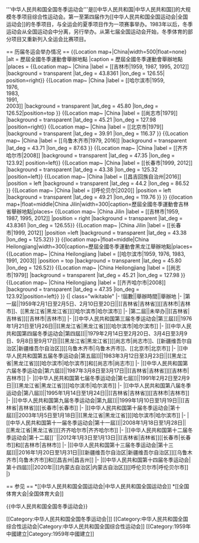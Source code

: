 '''中华人民共和国全国冬季运动会'''是[[中华人民共和国|中华人民共和国]]的大规模冬季项目综合性运动会。第一至第四届作为[[中华人民共和国全国运动会|全国运动会]]的冬季项目，与全运会的夏季项目作为一项赛事举办。1983年以后，冬季运动会从全国运动会中分离，另行举办。从第七届全国运动会开始，冬季体育的部分项目又重新列入全运会比赛项目。

== 历届冬运会举办情况 ==
{{Location map+|China|width=500|float=none}
 |alt = 歷屆全國冬季運動會舉辦地點
 |caption = 歷屆全國冬季運動會舉辦地點
 |places =
  {{Location map~ |China
   |label = [[吉林市|1959, 1987, 1995, 2012]]
   |background = transparent
    |lat_deg = 43.8361
    |lon_deg = 126.55| position=right}}
  {{Location map~ |China
   |label = [[哈尔滨市|1959,<br />1976,<br />1983,<br />1991,<br />2003]]
   |background = transparent
    |lat_deg = 45.80
    |lon_deg = 126.52|position=top }}
  {{Location map~ |China
   |label = [[尚志市|1979]]
   |background = transparent
    |lat_deg = 45.21
    |lon_deg = 127.98 |position=right}}
  {{Location map~ |China
   |label = [[北京市|1979]]
   |background = transparent
    |lat_deg = 39.91
    |lon_deg = 116.37 }}
  {{Location map~ |China
   |label = [[乌鲁木齐市|1979, 2016]]
   |background = transparent
    |lat_deg = 43.71
    |lon_deg = 87.63 }}
  {{Location map~ |China
   |label = [[齐齐哈尔市|2008]]
   |background = transparent
    |lat_deg = 47.35
    |lon_deg = 123.92| position=left}}
  {{Location map~ |China
   |label = [[长春市|1999, 2012]]
   |background = transparent
    |lat_deg = 43.38
    |lon_deg = 125.32 |position=left}}
  {{Location map~ |China
   |label = [[昌吉回族自治州|2016]]
   |position = left
   |background = transparent
    |lat_deg = 44.2
    |lon_deg = 86.52 }}
  {{Location map~ |China
   |label = [[呼伦贝尔|2020]]
   |position = left
   |background = transparent
    |lat_deg = 49.21
    |lon_deg = 119.76 }}
}}
{{location map+|float=middle|China Jilin|width=300|caption=歷屆全國冬季運動會吉林省舉辦地點|places=
  {{Location map~ |China Jilin
   |label = [[吉林市|1959, 1987, 1995, 2012]]
   |position = right
   |background = transparent
    |lat_deg = 43.8361
    |lon_deg = 126.55}}
 {{Location map~ |China Jilin
   |label = [[长春市|1999, 2012]]
   |position =left
   |background = transparent
    |lat_deg = 43.38
    |lon_deg = 125.32}}
}}
{{location map+|float=middle|China Heilongjiang|width=300|caption=歷屆全國冬季運動會黑龙江舉辦地點|places=
  {{Location map~ |China Heilongjiang
   |label = [[哈尔滨市|1959, 1976, 1983, 1991, 2003]]
   |position = top
   |background = transparent
    |lat_deg = 45.80
    |lon_deg = 126.52}}
  {{Location map~ |China Heilongjiang
   |label = [[尚志市|1979]]
   |background = transparent
    |lat_deg = 45.21
    |lon_deg = 127.98 }}
  {{Location map~ |China Heilongjiang
   |label = [[齐齐哈尔市|2008]]
   |background = transparent
    |lat_deg = 47.35
    |lon_deg = 123.92|position=left}}
}}
{| class="wikitable"
|-
!屆數||舉辦時間||舉辦地
|-
|第一屆||1959年2月1日至2月5日、2月10日至20日||[[吉林省|吉林省]][[吉林市|吉林市]]、[[黑龙江省|黑龙江省]][[哈尔滨市|哈尔滨市]]
|-
|第二屆||未举办||[[吉林省|吉林省]][[吉林市|吉林市]]
|-
|[[中华人民共和国第三届冬季运动会|第三屆]]||1976年1月21日至1月26日||[[黑龙江省|黑龙江省]][[哈尔滨市|哈尔滨市]]
|-
|[[中华人民共和国第四届冬季运动会|第四屆]]||1979年2月14日至2月20日、3月4日至3月9日、9月8日至9月17日||[[黑龙江省|黑龙江省]][[尚志市|尚志市]]、[[新疆维吾尔自治区|新疆维吾尔自治区]][[乌鲁木齐市|乌鲁木齐市]]、[[北京市|北京市]]
|-
|[[中华人民共和国第五届冬季运动会|第五屆]]||1983年3月12日至3月23日||[[黑龙江省|黑龙江省]][[哈尔滨市|哈尔滨市]]和[[尚志市|尚志市]]
|-
|[[中华人民共和国第六届冬季运动会|第六屆]]||1987年3月8日至3月17日||[[吉林省|吉林省]][[吉林市|吉林市]]
|-
|[[中华人民共和国第七届冬季运动会|第七屆]]||1991年2月2日至2月9日||[[黑龙江省|黑龙江省]][[哈尔滨市|哈尔滨市]]
|-
|[[中华人民共和国第八届冬季运动会|第八屆]]||1995年1月14日至1月24日||[[吉林省|吉林省]][[吉林市|吉林市]]
|-
|[[中华人民共和国第九届冬季运动会|第九屆]]||1999年1月10日至1月19日||[[吉林省|吉林省]][[长春市|长春市]]
|-
|[[中华人民共和国第十届冬季运动会|第十屆]]||2003年1月5日至1月18日||[[黑龙江省|黑龙江省]][[哈尔滨市|哈尔滨市]]
|-
|[[中华人民共和国第十一届冬季运动会|第十一屆]]||2008年1月18日至1月28日||[[黑龙江省|黑龙江省]][[齐齐哈尔市|齐齐哈尔市]]
|-
|[[中华人民共和国第十二届冬季运动会|第十二屆]]``||2012年1月3日至1月13日||[[吉林省|吉林省]][[长春市|长春市]]和[[吉林市|吉林市]]
|-
|[[中华人民共和国第十三届冬季运动会|第十三屆]]||2016年1月20日至1月31日||[[新疆维吾尔自治区|新疆维吾尔自治区]][[乌鲁木齐市|乌鲁木齐市]]和[[昌吉州|昌吉州]]
|-
|[[中华人民共和国第十四届冬季运动会|第十四屆]]||2020年||[[内蒙古自治区|内蒙古自治区]][[呼伦贝尔市|呼伦贝尔市]]
|}

== 参见 ==
*[[中华人民共和国全国运动会|中华人民共和国全国运动会]]
*[[全国体育大会|全国体育大会]]

{{中华人民共和国全国冬季运动会}}

[[Category:中华人民共和国全国冬季运动会|]]
[[Category:中华人民共和国全国综合性运动会|Category:中华人民共和国全国综合性运动会]]
[[Category:1959年中國建立|Category:1959年中國建立]]